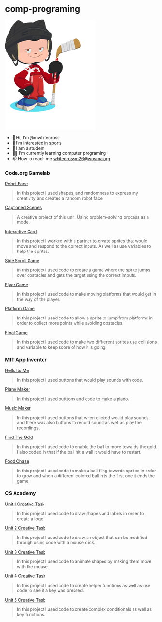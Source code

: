 # comp-programing
![octocat](https://github.com/mwhitecross/comp-programing/blob/e7b2e1de4dee4aa006303d97b1eb5287cc634f28/octocat-16963347414091.png)
- 👋 Hi, I’m @mwhitecross
- 👀 I’m interested in sports
- 🌱 I am a student
- 👨‍💻 I’m currently learning computer programing
- 📫 How to reach me whitecrossm26@wpsma.org
### Code.org Gamelab
[Robot Face](https://studio.code.org/projects/gamelab/u1JXH6Lgcz6-rp2W6Gsf4B2uH_vJkY-MSrhOWpYTJrg)
> In this project I used shapes, and randomness to express my creativity and created a random robot face

[Captioned Scenes](https://studio.code.org/projects/gamelab/XfaToWpOVcPc63IJRH6MLnXrizkbsTCyojkznQNAgDk)
> A creative project of this unit.  Using problem-solving process as a model.

[Interactive Card](https://studio.code.org/projects/gamelab/PYLb8Jtpw1HajZW7C_SXxlayLLvF1_6chXG9ba1Ux6A)
> In this project I worked with a partner to create sprites that would move and respond to the correct inputs.  As well as use variables to help the sprites.

[Side Scroll Game](https://studio.code.org/projects/gamelab/xocypBSy1Ham8hivhB9SVSOZ_MpwyDTa95B3dhLEg1Q)
> In this project I used code to create a game where the sprite jumps over obstacles and gets the target using the correct imputs.

[Flyer Game](https://studio.code.org/projects/gamelab/KtDxohGznyY-oDvxOpt1BoJpwpuwqIT0-L4s9DtD-gM)
> In this project I used code to make moving platforms that would get in the way of the player.  

[Platform Game](https://studio.code.org/projects/gamelab/MbH1cIy7GW5HA0N38grcWWWZs1BmIDZpUsGbosoBH0E)
> In this project I used code to allow a sprite to jump from platforms in order to collect more points while avoiding obstacles.

[Final Game](https://studio.code.org/projects/gamelab/lcpx_NumwzxTBuWeqCn5H1xgi-Rd2ES6fh9lbdEq7GA)
> In this project I used code to make two diffrerent sprites use collisions and variable to keep score of how it is going.

### MIT App Inventor
[Hello Its Me](https://gallery.appinventor.mit.edu/?galleryid=c2bc1947-49c5-495b-9078-d6bd9c1cb3c8)
> In this project I used buttons that would play sounds with code.

[Piano Maker](https://gallery.appinventor.mit.edu/?galleryid=e27be818-1f96-4417-bc0a-f76b3af533c5)
> In this project I used butttons and code to make a piano.

[Music Maker](https://gallery.appinventor.mit.edu/?galleryid=1b898f41-c48d-4114-a734-29e7c7216147)
> In this project I used buttons that when clicked would play sounds, and there was also buttons to record sound as well as play the recordings.

[Find The Gold](https://ai2.appinventor.mit.edu/#5277856869253120)
> In this project I used code to enable the ball to move towards the gold.  I also coded in that if the ball hit a wall it would have to restart.

[Food Chase](https://ai2.appinventor.mit.edu/#5556466035326976)
> In this project I used code to make  a ball fling towards sprites in order to grow and when a different colored ball hits the first one it ends the game.

### CS Academy
[Unit 1 Creative Task](https://academy.cs.cmu.edu/sharing/chocolateCat1815)
>  In this project I used code to draw shapes and labels in order to create a logo.

[Unit 2 Creative Task](https://academy.cs.cmu.edu/sharing/khakiBear6766)
>  In this project I used code to draw an object that can be modified through using code with a mouse click.

[Unit 3 Creative Task](https://academy.cs.cmu.edu/sharing/seaGreenCow6969)
>  In this project I used code to animate shapes by making them move with the mouse.

[Unit 4 Creative Task](https://academy.cs.cmu.edu/sharing/ivoryBird7200)
>  In this project I used code to create helper functions as well as use code to see if a key was pressed.

[Unit 5 Creative Task](https://academy.cs.cmu.edu/sharing/siennaSheep1336)
>  In this project I used code to create complex conditionals as well as key functions.
